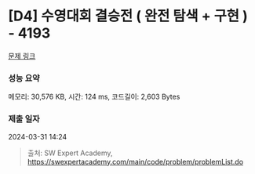 # [D4] 수영대회 결승전 ( 완전 탐색 + 구현 ) - 4193 

[문제 링크](https://swexpertacademy.com/main/code/problem/problemDetail.do?contestProbId=AWKaG6_6AGQDFARV) 

### 성능 요약

메모리: 30,576 KB, 시간: 124 ms, 코드길이: 2,603 Bytes

### 제출 일자

2024-03-31 14:24



> 출처: SW Expert Academy, https://swexpertacademy.com/main/code/problem/problemList.do